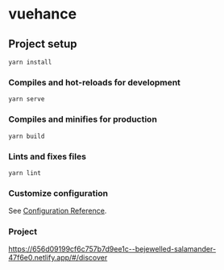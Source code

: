# vuehance

## Project setup
```
yarn install
```

### Compiles and hot-reloads for development
```
yarn serve
```

### Compiles and minifies for production
```
yarn build
```

### Lints and fixes files
```
yarn lint
```

### Customize configuration
See [Configuration Reference](https://cli.vuejs.org/config/).



### Project 
https://656d09199cf6c757b7d9ee1c--bejewelled-salamander-47f6e0.netlify.app/#/discover
